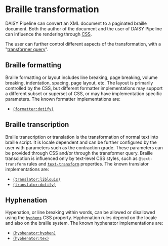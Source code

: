 <link rel="dp2:permalink" href="http://daisy.github.io/pipeline/Get-Help/User-Guide/Braille/">
<link rev="dp2:doc" href="../src/main/java/org/daisy/pipeline/braille/common/BrailleTranslator.java"/>
<link rev="dp2:doc" href="../src/main/java/org/daisy/pipeline/braille/common/Hyphenator.java"/>
<link rel="rdf:type" href="http://www.daisy.org/ns/pipeline/userdoc"/>

# Braille transformation

DAISY Pipeline can convert an XML document to a paginated braille
document. Both the author of the document and the user of DAISY
Pipeline can influence the rendering through [CSS][].

The user can further control different aspects of the transformation,
with a "[transformer
query](../src/main/resources/xml/data-types/transform-query.xml)".

## Braille formatting

Braille formatting or layout includes line breaking, page breaking,
volume breaking, indentation, spacing, page layout, etc. The layout is
primarily controlled by the CSS, but different formatter
implementations may support a different subset or superset of CSS, or
may have implementation specific parameters. The known formatter
implementations are:

- [`(formatter:dotify)`](http://daisy.github.io/pipeline/Get-Help/User-Guide/Braille/Dotify/)

## Braille transcription

Braille transcription or translation is the transformation of normal
text into braille script. It is locale dependent and can be further
configured by the user with parameters such as the contraction
grade. These parameters can be provided through CSS and/or through the
transformer query. Braille transciption is influenced only by
text-level CSS styles, such as `@text-transform` rules and
[`text-transform`](http://braillespecs.github.io/braille-css/#h3_the-text-transform-property)
properties. The known translator implementations are:

- [`(translator:liblouis)`](http://daisy.github.io/pipeline/Get-Help/User-Guide/Braille/Liblouis/)
- [`(translator:dotify)`](http://daisy.github.io/pipeline/Get-Help/User-Guide/Braille/Dotify/#dotify-based-braille-transcription)

## Hyphenation

Hypenation, or line breaking within words, can be allowed or
disallowed using the
[`hyphens`](http://braillespecs.github.io/braille-css/#h3_breaking-within-words)
CSS property. Hyphenation rules depend on the locale and also on the
braille system. The known hyphenator implementations are:

- [`(hyphenator:hyphen)`](http://daisy.github.io/pipeline/Get-Help/User-Guide/Braille/Hyphenation/Hyphen/)
- [`(hyphenator:tex)`](http://daisy.github.io/pipeline/Get-Help/User-Guide/Braille/Hyphenation/TeX/)


[CSS]: http://braillespecs.github.io/braille-css
